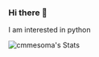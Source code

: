 ### Hi there 👋

I am interested in python



![cmmesoma's Stats](https://github-readme-stats.vercel.app/api?username=cmmesoma&theme=vue-dark&show_icons=true&hide_border=true&count_private=true)
